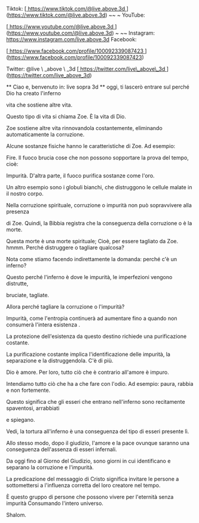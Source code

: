 Tiktok:
[<u> https://www.tiktok.com/@live.above.3d </u>] (https://www.tiktok.com/@live.above.3d) ~~ ~ YouTube:

[<u> https://www.youtube.com/@live.above.3d </u>] (https://www.youtube.com/@live.above.3d) ~ ~~ Instagram: <https://www.instagram.com/live.above.3d>
Facebook:

[<u> https://www.facebook.com/profile/100092339087423 </u> ] (https://www.facebook.com/profile/100092339087423)

Twitter: @live \ _above \ _3d
[<u> https://twitter.com/live\_above\_3d </u >] (https://twitter.com/live_above_3d)

** Ciao e, benvenuto in: live sopra 3d **
oggi, ti lascerò entrare sul perché Dio ha creato l'inferno

vita che sostiene altre vita.

Questo tipo di vita si chiama Zoe. È la vita di Dio.

Zoe sostiene altre vita rinnovandola costantemente, eliminando automaticamente la corruzione.

Alcune sostanze fisiche hanno le caratteristiche di Zoe. Ad esempio:

Fire.
Il fuoco brucia cose che non possono sopportare la prova del tempo, cioè:

Impurità.
D'altra parte, il fuoco purifica sostanze come l'oro.

Un altro esempio sono i globuli bianchi, che distruggono le cellule malate in
il nostro corpo.

Nella corruzione spirituale, corruzione o impurità non può sopravvivere alla presenza

di Zoe. Quindi, la Bibbia registra che la conseguenza della corruzione o
è la morte.

Questa morte è una morte spirituale; Cioè, per essere tagliato da Zoe.
hmmm.
Perché distruggere o tagliare qualcosa?

Nota come stiamo facendo indirettamente la domanda: perché c'è un inferno?

Questo perché l'inferno è dove le impurità, le imperfezioni vengono distrutte,

bruciate, tagliate.

Allora perché tagliare la corruzione o l'impurità?

Impurità, come l'entropia continuerà ad aumentare fino a quando non consumerà l'intera esistenza
.

La protezione dell'esistenza da questo destino richiede una purificazione costante.

La purificazione costante implica l'identificazione delle impurità, la separazione e la distruggendola.
C'è di più.

Dio è amore. Per loro, tutto ciò che è contrario all'amore è impuro.

Intendiamo tutto ciò che ha a che fare con l'odio. Ad esempio: paura, rabbia
e non fortemente.

Questo significa che gli esseri che entrano nell'inferno sono recitamente spaventosi, arrabbiati

e spiegano.

Vedi, la tortura all'inferno è una conseguenza del tipo di esseri
presente lì.

Allo stesso modo, dopo il giudizio, l'amore e la pace ovunque
saranno una conseguenza dell'assenza di esseri infernali.

Da oggi fino al Giorno del Giudizio, sono giorni in cui identificano e separano la corruzione
e l'impurità.

La predicazione del messaggio di Cristo significa invitare le persone a sottomettersi a
l'influenza corretta del loro creatore nel tempo.

È questo gruppo di persone che possono vivere per l'eternità senza impurità
Consumando l'intero universo.

Shalom.

